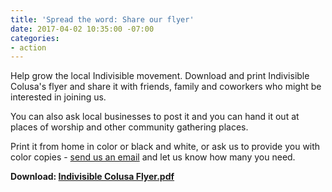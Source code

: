 ```yaml
---
title: 'Spread the word: Share our flyer'
date: 2017-04-02 10:35:00 -07:00
categories:
- action
---
```


Help grow the local Indivisible movement. Download and print Indivisible Colusa's flyer and share it with friends, family and coworkers who might be interested in joining us. 

You can also ask local businesses to post it and you can hand it out at places of worship and other community gathering places. 

Print it from home in color or black and white, or ask us to provide you with color copies - [send us an email](mailto:indivisiblecolusa@gmail.com) and let us know how many you need. 

**Download: [Indivisible Colusa Flyer.pdf](/uploads/Indivisible%20Colusa%20Flyer.pdf)**